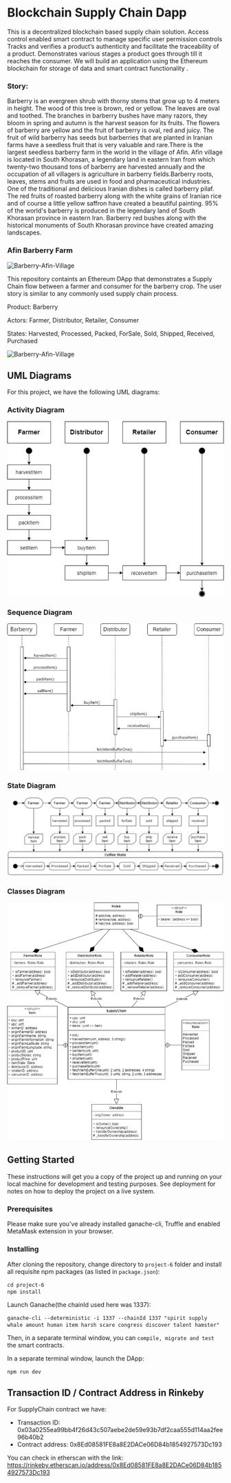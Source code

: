 # Blockchain Supply Chain Dapp

This is a decentralized blockchain based supply chain solution. Access control enabled smart contract to manage specific user permission controls Tracks and verifies a product’s authenticity and facilitate the traceability of a product. Demonstrates various stages a  product goes through till it reaches the consumer. We will build an application using the Ethereum blockchain for storage of data and smart contract functionality .

### Story:

Barberry is an evergreen shrub with thorny stems that grow up to 4 meters in height. The wood of this tree is brown, red or yellow. The leaves are oval and toothed. The branches in barberry bushes have many razors, they bloom in spring and autumn is the harvest season for its fruits. The flowers of barberry are yellow and the fruit of barberry is oval, red and juicy. The fruit of wild barberry has seeds but barberries that are planted in Iranian farms have a seedless fruit that is very valuable and rare.There is the largest seedless barberry farm in the world in the village of Afin.
Afin village is located in South Khorasan, a legendary land in eastern Iran from which twenty-two thousand tons of barberry are harvested annually and the occupation of all villagers is agriculture in barberry fields.Barberry roots, leaves, stems and fruits are used in food and pharmaceutical industries.
One of the traditional and delicious Iranian dishes is called barberry pilaf. The red fruits of roasted barberry along with the white grains of Iranian rice and of course a little yellow saffron have created a beautiful painting.
95% of the world's barberry is produced in the legendary land of South Khorasan province in eastern Iran. Barberry red bushes along with the historical monuments of South Khorasan province have created amazing landscapes.

### Afin Barberry Farm 

![Barberry-Afin-Village](https://user-images.githubusercontent.com/89708221/136410166-8965523e-4812-43e7-91a3-c1aa1e58c43b.png)


This repository containts an Ethereum DApp that demonstrates a Supply Chain flow between a farmer and consumer for the barberry crop. The user story is similar to any commonly used supply chain process.

Product: Barberry

Actors: Farmer, Distributor, Retailer, Consumer

States: Harvested, Processed, Packed, ForSale, Sold, Shipped, Received, Purchased  

![Barberry-Afin-Village](https://user-images.githubusercontent.com/89708221/136409925-4a88ed42-cea6-4451-beb7-affc99e356ed.png)

## UML Diagrams

For this project, we have the following UML diagrams:


### Activity Diagram

![activity diagram](images/umlActivityDiagram.png)

### Sequence Diagram

![sequence diagram](images/umlSequenceDiagram.png)

### State Diagram

![state diagram](images/umlStateDiagram.png)

### Classes Diagram

![classes diagram](images/umlClassDiagram.png)


## Getting Started

These instructions will get you a copy of the project up and running on your local machine for development and testing purposes. See deployment for notes on how to deploy the project on a live system.

### Prerequisites

Please make sure you've already installed ganache-cli, Truffle and enabled MetaMask extension in your browser.

### Installing

After cloning the repository, change directory to ```project-6``` folder and install all requisite npm packages (as listed in ```package.json```):

```
cd project-6
npm install
```

Launch Ganache(the chainId used here was 1337):

```
ganache-cli --deterministic -i 1337 --chainId 1337 "spirit supply whale amount human item harsh scare congress discover talent hamster"
```

Then, in a separate terminal window, you can ```compile, migrate and test``` the smart contracts.

In a separate terminal window, launch the DApp:

```
npm run dev
```


## Transaction ID / Contract Address in Rinkeby
For SupplyChain contract we have:

- Transaction ID: 0x03a0255ea99bb4f26d43c507aebe2de59e93b7df2caa555d114aa2fee96b40b2
- Contract address: 0x8Ed08581FE8a8E2DACe06D84b1854927573Dc193

You can check in etherscan with the link: https://rinkeby.etherscan.io/address/0x8Ed08581FE8a8E2DACe06D84b1854927573Dc193
